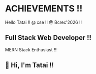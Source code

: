 # ACHIEVEMENTS !!
Hello Tatai !!
@ cse !!
@ Bcrec'2026 !!
<!DOCTYPE html>

## Full Stack Web Developer !!
MERN Stack Enthusiast !!!

## 👋 Hi, I'm Tatai !!
